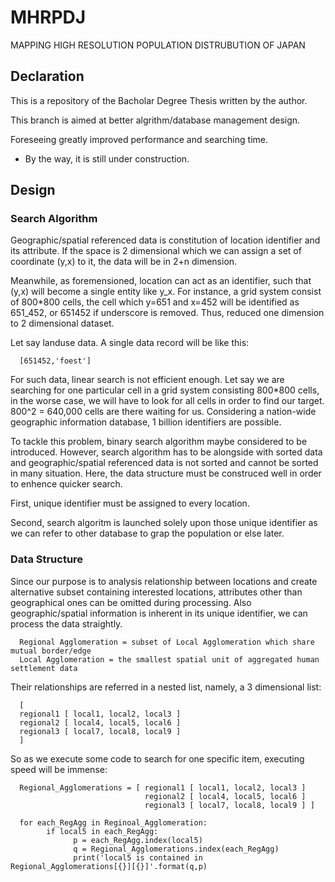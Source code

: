 # MHRPDJ
MAPPING HIGH RESOLUTION POPULATION DISTRUBUTION OF JAPAN

## Declaration

This is a repository of the Bacholar Degree Thesis written by the author. 

This branch is aimed at better algrithm/database management design. 

Foreseeing greatly improved performance and searching time.

* By the way, it is still under construction.


## Design

### Search Algorithm

Geographic/spatial referenced data is constitution of location identifier and its attribute. If the space is 2 dimensional which we can assign a set of coordinate (y,x) to it, the data will be in 2+n dimension.

Meanwhile, as foremensioned, location can act as an identifier, such that (y,x) will become a single entity like y_x. For instance, a grid system consist of 800\*800 cells, the cell which y=651 and x=452 will be identified as 651_452, or 651452 if underscore is removed. Thus, reduced one dimension to 2 dimensional dataset.

Let say landuse data. A single data record will be like this:

      [651452,'foest']

For such data, linear search is not efficient enough. Let say we are searching for one particular cell in a grid system consisting 800\*800 cells, in the worse case, we will have to look for all cells in order to find our target. 800^2 = 640,000 cells are there waiting for us. Considering a nation-wide geographic information database, 1 billion identifiers are possible.

To tackle this problem, binary search algorithm maybe considered to be introduced. However, search algorithm has to be alongside with sorted data and geographic/spatial referenced data is not sorted and cannot be sorted in many situation. Here, the data structure must be construced well in order to enhence quicker search.

First, unique identifier must be assigned to every location.

Second, search algoritm is launched solely upon those unique identifier as we can refer to other database to grap the population or else later.

### Data Structure

Since our purpose is to analysis relationship between locations and create alternative subset containing interested locations, attributes other than geographical ones can be omitted during processing. Also geographic/spatial information is inherent in its unique identifier, we can process the data straightly.

      Regional Agglomeration = subset of Local Agglomeration which share mutual border/edge
      Local Agglomeration = the smallest spatial unit of aggregated human settlement data

Their relationships are referred in a nested list, namely, a 3 dimensional list:
      
      [
      regional1 [ local1, local2, local3 ]
      regional2 [ local4, local5, local6 ]
      regional3 [ local7, local8, local9 ]
      ]

So as we execute some code to search for one specific item, executing speed will be immense:

      Regional_Agglomerations = [ regional1 [ local1, local2, local3 ]
                                  regional2 [ local4, local5, local6 ]
                                  regional3 [ local7, local8, local9 ] ]
      
      for each_RegAgg in Reginoal_Agglomeration:
            if local5 in each_RegAgg:
                  p = each_RegAgg.index(local5)
                  q = Regional_Agglomerations.index(each_RegAgg)
                  print('local5 is contained in Regional_Agglomerations[{}][{}]'.format(q,p)
                  
                  
